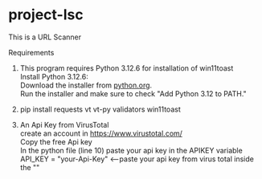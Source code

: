 # project-lsc
This is a URL Scanner  


Requirements  
1. This program requires Python 3.12.6 for installation of win11toast  
  Install Python 3.12.6:  
     Download the installer from [python.org](https://www.python.org/downloads/windows/).  
     Run the installer and make sure to check "Add Python 3.12 to PATH."  

2. pip install
      requests
      vt
      vt-py
      validators
      win11toast  

3. An Api Key from VirusTotal  
  create an account in https://www.virustotal.com/   
  Copy the free Api key  
  In the python file (line 10) paste your api key in the APIKEY variable  
  API_KEY = "your-Api-Key"  <--paste your api key from virus total inside the ""  
